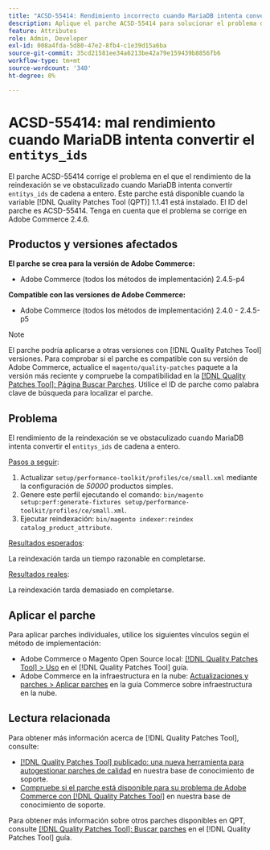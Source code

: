 ```yaml
---
title: "ACSD-55414: Rendimiento incorrecto cuando MariaDB intenta convertir entitys_ids"
description: Aplique el parche ACSD-55414 para solucionar el problema de Adobe Commerce cuando MariaDB intente convertir entitys_ids de cadena a entero, lo que dificulta el rendimiento de la reindexación.
feature: Attributes
role: Admin, Developer
exl-id: 008a4fda-5d80-47e2-8fb4-c1e39d15a6ba
source-git-commit: 35cd21581ee34a6213be42a79e159439b8856fb6
workflow-type: tm+mt
source-wordcount: '340'
ht-degree: 0%

---
```


# ACSD-55414: mal rendimiento cuando MariaDB intenta convertir el `entitys_ids`

El parche ACSD-55414 corrige el problema en el que el rendimiento de la reindexación se ve obstaculizado cuando MariaDB intenta convertir `entitys_ids` de cadena a entero. Este parche está disponible cuando la variable [!DNL Quality Patches Tool (QPT)] 1.1.41 está instalado. El ID del parche es ACSD-55414. Tenga en cuenta que el problema se corrige en Adobe Commerce 2.4.6.

## Productos y versiones afectados

**El parche se crea para la versión de Adobe Commerce:**

* Adobe Commerce (todos los métodos de implementación) 2.4.5-p4

**Compatible con las versiones de Adobe Commerce:**

* Adobe Commerce (todos los métodos de implementación) 2.4.0 - 2.4.5-p5

>[!NOTE]
>
>El parche podría aplicarse a otras versiones con [!DNL Quality Patches Tool] versiones. Para comprobar si el parche es compatible con su versión de Adobe Commerce, actualice el `magento/quality-patches` paquete a la versión más reciente y compruebe la compatibilidad en la [[!DNL Quality Patches Tool]: Página Buscar Parches](https://experienceleague.adobe.com/tools/commerce-quality-patches/index.html). Utilice el ID de parche como palabra clave de búsqueda para localizar el parche.

## Problema

El rendimiento de la reindexación se ve obstaculizado cuando MariaDB intenta convertir el `entitys_ids` de cadena a entero.

<u>Pasos a seguir</u>:

1. Actualizar `setup/performance-toolkit/profiles/ce/small.xml` mediante la configuración de *50000* productos simples.
1. Genere este perfil ejecutando el comando: `bin/magento setup:perf:generate-fixtures setup/performance-toolkit/profiles/ce/small.xml`.
1. Ejecutar reindexación: `bin/magento indexer:reindex catalog_product_attribute`.

<u>Resultados esperados</u>:

La reindexación tarda un tiempo razonable en completarse.

<u>Resultados reales</u>:

La reindexación tarda demasiado en completarse.

## Aplicar el parche

Para aplicar parches individuales, utilice los siguientes vínculos según el método de implementación:

* Adobe Commerce o Magento Open Source local: [[!DNL Quality Patches Tool] > Uso](https://experienceleague.adobe.com/docs/commerce-operations/tools/quality-patches-tool/usage.html) en el [!DNL Quality Patches Tool] guía.
* Adobe Commerce en la infraestructura en la nube: [Actualizaciones y parches > Aplicar parches](https://experienceleague.adobe.com/docs/commerce-cloud-service/user-guide/develop/upgrade/apply-patches.html) en la guía Commerce sobre infraestructura en la nube.

## Lectura relacionada

Para obtener más información acerca de [!DNL Quality Patches Tool], consulte:

* [[!DNL Quality Patches Tool] publicado: una nueva herramienta para autogestionar parches de calidad](/help/announcements/adobe-commerce-announcements/magento-quality-patches-released-new-tool-to-self-serve-quality-patches.md) en nuestra base de conocimiento de soporte.
* [Compruebe si el parche está disponible para su problema de Adobe Commerce con [!DNL Quality Patches Tool]](/help/support-tools/patches-available-in-qpt-tool/check-patch-for-magento-issue-with-magento-quality-patches.md) en nuestra base de conocimiento de soporte.

Para obtener más información sobre otros parches disponibles en QPT, consulte [[!DNL Quality Patches Tool]: Buscar parches](https://experienceleague.adobe.com/tools/commerce-quality-patches/index.html) en el [!DNL Quality Patches Tool] guía.
